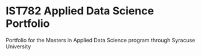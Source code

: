 # IST782 Applied Data Science Portfolio
 Portfolio for the Masters in Applied Data Science program through Syracuse University


